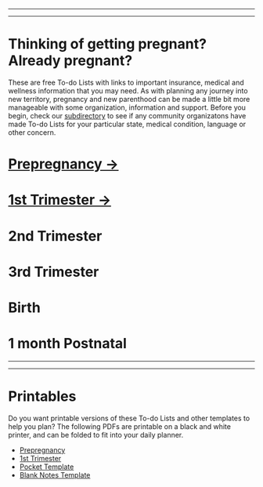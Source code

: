 
---
---

# Thinking of getting pregnant? Already pregnant?

These are free To-do Lists with links to important insurance, medical and wellness information that you may need. As with planning any journey into new territory, pregnancy and new parenthood can be made a little bit more manageable with some organization, information and support. Before you begin, check our [subdirectory](#) to see if any community organizatons have made To-do Lists for your particular state, medical condition, language or other concern.

# [Prepregnancy →](/Prepregnancy-ToDo.md)
# [1st Trimester →](/1stTrimester-ToDo.md)
# 2nd Trimester
# 3rd Trimester
# Birth
# 1 month Postnatal


---
---

# Printables
Do you want printable versions of these To-do Lists and other templates to help you plan? The following PDFs are printable on a black and white printer, and can be folded to fit into your daily planner.
- [Prepregnancy](/downloads/ToDoList-1-Prepregnancy.pdf)
- [1st Trimester](/downloads/ToDoList-2-1stTrimester.pdf)
- [Pocket Template](/downloads/ToDoList-3-1stTrimester-Pocket.pdf)
- [Blank Notes Template](/downloads/ToDoList-4-Notes.pdf)
